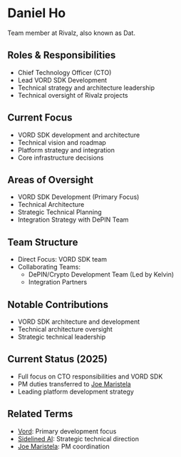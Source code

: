 # Daniel Ho

Team member at Rivalz, also known as Dat.

## Roles & Responsibilities
- Chief Technology Officer (CTO)
- Lead VORD SDK Development
- Technical strategy and architecture leadership
- Technical oversight of Rivalz projects

## Current Focus
- VORD SDK development and architecture
- Technical vision and roadmap
- Platform strategy and integration
- Core infrastructure decisions

## Areas of Oversight
- VORD SDK Development (Primary Focus)
- Technical Architecture
- Strategic Technical Planning
- Integration Strategy with DePIN Team

## Team Structure
- Direct Focus: VORD SDK team
- Collaborating Teams:
  - DePIN/Crypto Development Team (Led by Kelvin)
  - Integration Partners

## Notable Contributions
- VORD SDK architecture and development
- Technical architecture oversight
- Strategic technical leadership

## Current Status (2025)
- Full focus on CTO responsibilities and VORD SDK
- PM duties transferred to [Joe Maristela](/NAMES_AND_TERMS/people/joe-maristela.md)
- Leading platform development strategy

## Related Terms
- [Vord](/NAMES_AND_TERMS/technologies/vord.md): Primary development focus
- [Sidelined AI](/NAMES_AND_TERMS/products/sidelined-ai.md): Strategic technical direction
- [Joe Maristela](/NAMES_AND_TERMS/people/joe-maristela.md): PM coordination